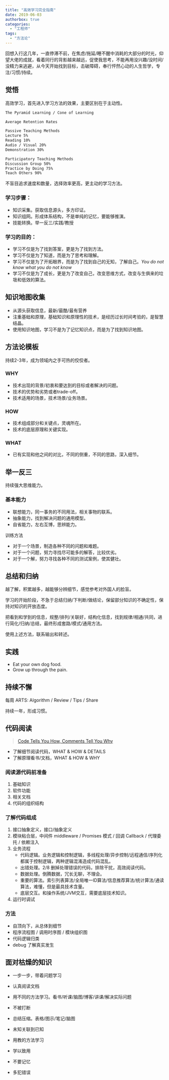 ```yaml
---
title: "高效学习完全指南"
date: 2019-06-03
authorbox: true
categories:
  - "工程师"
tags:
  - "方法论"
---
```




回想入行这几年，一直停滞不前，在焦虑/拖延/睡不醒中消耗的大部分的时光，仰望大佬的成就，看着同行的背影越来越远，促使我思考，不能再用没兴趣/没时间/没精力来逃避，从今天开始找到目标，击破障碍，奉行怦然心动的人生哲学，专注/习惯/持续。



<!--more-->



## 觉悟

高效学习，首先进入学习方法的效果，主要区别在于主动性。

```txt
The Pyramid Learning / Cone of Learning

Average Retention Rates

Passive Teaching Methods
Lecture 5%
Reading 10%
Audio / Visual 20%
Demonstration 30%

Participatory Teaching Methods
Discussion Group 50%
Practice by Doing 75%
Teach Others 90%
```

不盲目追求速度和数量，选择效率更高，更主动的学习方法。



### 学习步骤：

- 知识采集。获取信息源头，多方印证。
- 知识组网。形成体系结构，不是单纯的记忆，要能够推演。
- 技能转换。举一反三/实践/教授

### 学习的目的：

- 学习不仅是为了找到答案，更是为了找到方法。
- 学习不仅是为了知道，而是为了思考和理解。
- 学习不仅是为了开拓眼界，而是为了找到自己的无知，了解自己。*You do not know what you do not know*
- 学习不仅是为了成长，更是为了改变自己，改变思维方式，改变与生俱来的垃圾和低效的算法。



## 知识地图收集

- 从源头获取信息，最新/最酷/最有营养
- 注重基础和原理，基础知识和原理性的技术，是经历过长时间考验的，是智慧结晶。
- 使用知识地图，学习不是为了记忆知识点，而是为了找到知识地图。



## 方法论模板

持续2-3年，成为领域内之手可热的佼佼者。

### WHY

- 技术出现的背景/初衷和要达到的目标或者解决的问题。
- 技术的优势和劣势或者trade-off。
- 技术适用的场景，技术场景/业务场景。

### HOW

- 技术组成部分和关键点，灵魂所在。
- 技术的底层原理和关键实现。

### WHAT

- 已有实现和他之间的对比，不同的侧重，不同的思路，深入细节。



## 举一反三

持续强大思维能力。

### 基本能力

- 联想能力，同一事务的不同用法，相关事物的联系。
- 抽象能力，找到解决问题的通用模型。
- 自省能力，左右互博，思辨能力。

训练方法

- 对于一个场景，制造各种不同的问题和难题。
- 对于一个问题，努力寻找尽可能多的解答，比较优劣。
- 对于一个解，努力寻找各种不同的测试案例，使其健壮。



## 总结和归纳

越了解，积累越多，越能够分辨细节，感觉参考对外国人的脸盲。

学习的开始阶段，不急于总结归纳/下判断/做结论，保留部分知识的不确定性，保持对知识的开放态度。

把看到和学到的信息，规整/排列/关联好，结构化信息，找到规律/相通/共同，进行简化/归纳/总结，最终形成套路/模式/通用方法。

使用上述方法，联系输出和转述。



## 实践

- Eat your own dog food.
- Grow up through the pain.



## 持续不懈

每周 ARTS: Algorithm / Review / Tips / Share

持续一年，形成习惯。



## 代码阅读

>  [Code Tells You How, Comments Tell You Why](<https://blog.codinghorror.com/code-tells-you-how-comments-tell-you-why/>)

- 了解细节阅读代码，WHAT & HOW & DETAILS
- 了解原理看书/文档，WHAT & HOW & WHY



### 阅读源代码前准备

1. 基础知识
2. 软件功能
3. 相关文档
4. 代码的组织结构



### 了解代码组成

1. 接口抽象定义，接口/抽象定义
2. 模块粘合层，中间件 middleware / Promises 模式 / 回调 Callback / 代理委托 / 依赖注入
3. 业务流程
   - 代码逻辑。业务逻辑和控制逻辑，多线程处理/异步控制/远程通信/序列化都属于控制逻辑，两种逻辑混淆造成代码混乱。
   - 出错处理。2/8 删掉处理错误的代码，排除干扰，高效阅读代码。
   - 数据处理。倒腾数据，冗长无聊，不理会。
   - 重要的算法。索引列表算法/全局唯一ID算法/信息推荐算法/统计算法/通读算法，难懂，但是最具技术含量。
   - 底层交互。和操作系统/JVM交互，需要底层技术知识。
4. 运行时调试



### 方法

- 自顶向下，从总体到细节
- 程序流程图 / 调用时序图 / 模块组织图
- 代码逻辑归类
- debug 了解真实发生



## 面对枯燥的知识

- 一步一步，带着问题学习

- 认真阅读文档

- 用不同的方法学习。看书/听课/脑图/博客/讲课/解决实际问题
- 不被打断
- 总结压缩。表格/图示/笔记/脑图
- 未知关联到已知
- 用教的方法学习
- 学以致用
- 不要记忆
- 多犯错误

